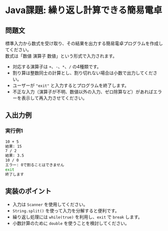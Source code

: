 # Java課題: 繰り返し計算できる簡易電卓

## 問題文
標準入力から数式を受け取り、その結果を出力する簡易電卓プログラムを作成してください。  
数式は「数値 演算子 数値」という形式で入力されます。

- 対応する演算子は `+`、`-`、`*`、`/` の4種類です。
- 割り算は整数同士の計算とし、割り切れない場合は小数で出力してください。
- ユーザーが `"exit"` と入力するとプログラムを終了します。
- 不正な入力（演算子が不明、数値以外の入力、ゼロ除算など）があればエラーを表示して再入力させてください。

## 入出力例

### 実行例1
```bash
10 + 5
結果: 15
7 / 2
結果: 3.5
10 / 0
エラー: 0で割ることはできません
exit
終了します
```

## 実装のポイント
- 入力は `Scanner` を使用してください。
- `String.split()` を使って入力を分解すると便利です。
- 繰り返し処理には `while(true)` を利用し、`exit` で `break` します。
- 小数計算のために `double` を使うことを検討してください。